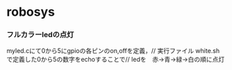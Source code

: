 # robosys
### フルカラーledの点灯
myled.cにて0から5にgpioの各ピンのon,offを定義，//
実行ファイル white.sh で定義した0から5の数字をechoすることで//
ledを　赤→青→緑→白の順に点灯
